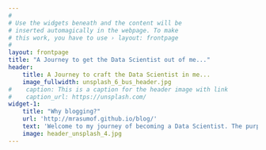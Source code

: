 ```yaml
---
#
# Use the widgets beneath and the content will be
# inserted automagically in the webpage. To make
# this work, you have to use › layout: frontpage
#
layout: frontpage
title: "A Journey to get the Data Scientist out of me..."
header:
    title: A Journey to craft the Data Scientist in me...
    image_fullwidth: unsplash_6_bus_header.jpg 
#    caption: This is a caption for the header image with link
#    caption_url: https://unsplash.com/
widget-1:
    title: "Why blogging?"
    url: 'http://mrasumof.github.io/blog/'
    text: 'Welcome to my journey of becoming a Data Scientist. The purpose of this site is to share with my audience all the projects, initiatives and challenges that I feel passionate about...so, welcome to my journey!!!'
    image: header_unsplash_4.jpg
---
```

